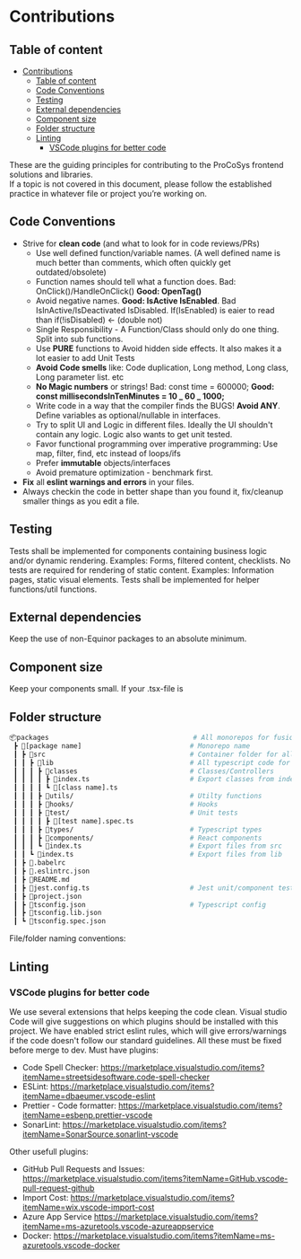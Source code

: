 # Contributions

## Table of content

- [Contributions](#contributions)
  - [Table of content](#table-of-content)
  - [Code Conventions](#code-conventions)
  - [Testing](#testing)
  - [External dependencies](#external-dependencies)
  - [Component size](#component-size)
  - [Folder structure](#folder-structure)
  - [Linting](#linting)
    - [VSCode plugins for better code](#vscode-plugins-for-better-code)

These are the guiding principles for contributing to the ProCoSys frontend solutions and libraries.  
If a topic is not covered in this document, please follow the established practice in whatever file or project you’re working on.

## Code Conventions

- Strive for **clean code** (and what to look for in code reviews/PRs)
  - Use well defined function/variable names. (A well defined name is much better than comments, which often quickly get outdated/obsolete)
  - Function names should tell what a function does. Bad: OnClick()/HandleOnClick() **Good: OpenTag()**
  - Avoid negative names. **Good: IsActive IsEnabled**. Bad IsInActive/IsDeactivated IsDisabled. If(IsEnabled) is eaier to read than if(!isDisabled) <- (double not)
  - Single Responsibility - A Function/Class should only do one thing. Split into sub functions.
  - Use **PURE** functions to Avoid hidden side effects. It also makes it a lot easier to add Unit Tests
  - **Avoid Code smells** like: Code duplication, Long method, Long class, Long parameter list. etc
  - **No Magic numbers** or strings! Bad: const time = 600000; **Good: const millisecondsInTenMinutes = 10 _ 60 _ 1000;**
  - Write code in a way that the compiler finds the BUGS! **Avoid ANY**. Define variables as optional/nullable in interfaces.
  - Try to split UI and Logic in different files. Ideally the UI shouldn't contain any logic. Logic also wants to get unit tested.
  - Favor functional programming over imperative programming: Use map, filter, find, etc instead of loops/ifs
  - Prefer **immutable** objects/interfaces
  - Avoid premature optimization - benchmark first.
- **Fix** all **eslint warnings and errors** in your files.
- Always checkin the code in better shape than you found it, fix/cleanup smaller things as you edit a file.

## Testing

Tests shall be implemented for components containing business logic and/or dynamic rendering. Examples: Forms, filtered content, checklists.
No tests are required for rendering of static content. Examples: Information pages, static visual elements.
Tests shall be implemented for helper functions/util functions.

## External dependencies

Keep the use of non-Equinor packages to an absolute minimum.

## Component size

Keep your components small. If your .tsx-file is

## Folder structure

```bash
📦packages                                    # All monorepos for fusion-workspace
 ┣ 📂[package name]                           # Monorepo name
 ┃ ┣ 📂src                                    # Container folder for all relevant folders/files
 ┃ ┃ ┣ 📂lib                                  # All typescript code for monorepo
 ┃ ┃ ┃ ┣ 📂classes                            # Classes/Controllers
 ┃ ┃ ┃ ┃ ┣ 📜index.ts                         # Export classes from index.ts
 ┃ ┃ ┃ ┃ ┗ 📜[class name].ts
 ┃ ┃ ┃ ┣ 📂utils/                             # Utilty functions
 ┃ ┃ ┃ ┣ 📂hooks/                             # Hooks
 ┃ ┃ ┃ ┣ 📂test/                              # Unit tests
 ┃ ┃ ┃ ┃ ┣ 📜[test name].spec.ts
 ┃ ┃ ┃ ┣ 📂types/                             # Typescript types
 ┃ ┃ ┃ ┣ 📂components/                        # React components
 ┃ ┃ ┃ ┗ 📜index.ts                           # Export files from src
 ┃ ┃ ┗ 📜index.ts                             # Export files from lib
 ┃ ┣ 📜.babelrc
 ┃ ┣ 📜.eslintrc.json
 ┃ ┣ 📜README.md
 ┃ ┣ 📜jest.config.ts                         # Jest unit/component test config
 ┃ ┣ 📜project.json
 ┃ ┣ 📜tsconfig.json                          # Typescript config
 ┃ ┣ 📜tsconfig.lib.json
 ┃ ┗ 📜tsconfig.spec.json
```

File/folder naming conventions:

## Linting

### VSCode plugins for better code

We use several extensions that helps keeping the code clean. Visual studio Code will give suggestions on which plugins should be installed with this project.
We have enabled strict eslint rules, which will give errors/warnings if the code doesn't follow our standard guidelines. All these must be fixed before merge to dev.
Must have plugins:

- Code Spell Checker: <https://marketplace.visualstudio.com/items?itemName=streetsidesoftware.code-spell-checker>
- ESLint: <https://marketplace.visualstudio.com/items?itemName=dbaeumer.vscode-eslint>
- Prettier - Code formatter: <https://marketplace.visualstudio.com/items?itemName=esbenp.prettier-vscode>
- SonarLint: <https://marketplace.visualstudio.com/items?itemName=SonarSource.sonarlint-vscode>

Other usefull plugins:

- GitHub Pull Requests and Issues: <https://marketplace.visualstudio.com/items?itemName=GitHub.vscode-pull-request-github>
- Import Cost: <https://marketplace.visualstudio.com/items?itemName=wix.vscode-import-cost>
- Azure App Service <https://marketplace.visualstudio.com/items?itemName=ms-azuretools.vscode-azureappservice>
- Docker: <https://marketplace.visualstudio.com/items?itemName=ms-azuretools.vscode-docker>
